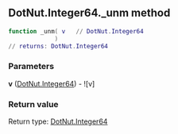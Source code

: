 ## DotNut.Integer64._unm method


```lua
function _unm( v   // DotNut.Integer64
             )
// returns: DotNut.Integer64
```


### Parameters

**v** ([DotNut.Integer64](../../DotNut/Integer64.md)) - ![v]

### Return value

Return type: [DotNut.Integer64](../../DotNut/Integer64.md)

